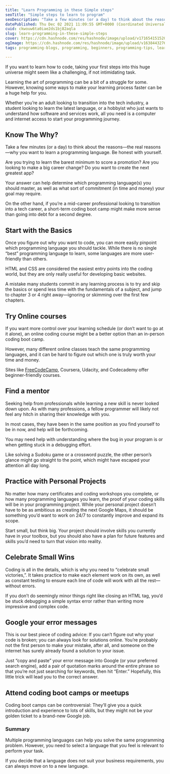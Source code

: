 ```yaml
---
title: "Learn Programming in these Simple steps"
seoTitle: "Simple steps to learn to program"
seoDescription: "Take a few minutes (or a day) to think about the reasons—the real reasons—why you want to learn a programming language. Be honest with yourself."
datePublished: Thu Dec 02 2021 11:09:55 GMT+0000 (Coordinated Universal Time)
cuid: ckwouw6ta0iae2ds1bj82aqla
slug: learn-programming-in-these-simple-steps
cover: https://cdn.hashnode.com/res/hashnode/image/upload/v1716541515209/b32e8667-572c-4cad-b77f-f998ebee0f2f.png
ogImage: https://cdn.hashnode.com/res/hashnode/image/upload/v1638443276140/7d0iBPKQu.jpeg
tags: programming-blogs, programming, beginners, programming-tips, learn-coding

---
```


If you want to learn how to code, taking your first steps into this huge universe might seem like a challenging, if not intimidating task.

Learning the art of programming can be a bit of a struggle for some. However, knowing some ways to make your learning process faster can be a huge help for you.

Whether you’re an adult looking to transition into the tech industry, a student looking to learn the latest language, or a hobbyist who just wants to understand how software and services work, all you need is a computer and internet access to start your programming journey.

## Know The Why?

Take a few minutes (or a day) to think about the reasons—the real reasons—why you want to learn a programming language. Be honest with yourself.

Are you trying to learn the barest minimum to score a promotion? Are you looking to make a big career change? Do you want to create the next greatest app?

Your answer can help determine which programming language(s) you should master, as well as what sort of commitment (in time and money) your goal may require.

On the other hand, if you’re a mid-career professional looking to transition into a tech career, a short-term coding boot camp might make more sense than going into debt for a second degree.

## Start with the Basics

Once you figure out why you want to code, you can more easily pinpoint which programming language you should tackle. While there is no single “best” programming language to learn, some languages are more user-friendly than others.

HTML and CSS are considered the easiest entry points into the coding world, but they are only really useful for developing basic websites.

A mistake many students commit in any learning process is to try and skip the basics or spend less time with the fundamentals of a subject, and jump to chapter 3 or 4 right away—ignoring or skimming over the first few chapters.

## Try Online courses

If you want more control over your learning schedule (or don’t want to go at it alone), an online coding course might be a better option than an in-person coding boot camp.

However, many different online classes teach the same programming languages, and it can be hard to figure out which one is truly worth your time and money.

Sites like [FreeCodeCamp](https://www.freecodecamp.org/), Coursera, Udacity, and Codecademy offer beginner-friendly courses.

## Find a mentor

Seeking help from professionals while learning a new skill is never looked down upon. As with many professions, a fellow programmer will likely not feel any hitch in sharing their knowledge with you.

In most cases, they have been in the same position as you find yourself to be in now, and help will be forthcoming.

You may need help with understanding where the bug in your program is or when getting stuck in a debugging effort.

Like solving a Sudoku game or a crossword puzzle, the other person’s glance might go straight to the point, which might have escaped your attention all day long.

## Practice with Personal Projects

No matter how many certificates and coding workshops you complete, or how many programming languages you learn, the proof of your coding skills will be in your programming project. While your personal project doesn’t have to be as ambitious as creating the next Google Maps, it should be something you’d want to work on 24/7 to constantly improve and expand its scope.

Start small, but think big. Your project should involve skills you currently have in your toolbox, but you should also have a plan for future features and skills you’d need to turn that vision into reality.

## Celebrate Small Wins

Coding is all in the details, which is why you need to “celebrate small victories,”. It takes practice to make each element work on its own, as well as constant testing to ensure each line of code will work with all the rest—without errors.

If you don’t do seemingly minor things right like closing an HTML tag, you’d be stuck debugging a simple syntax error rather than writing more impressive and complex code.

## Google your error messages

This is our best piece of coding advice: If you can’t figure out why your code is broken; you can always look for solutions online. You’re probably not the first person to make your mistake, after all, and someone on the internet has surely already found a solution to your issue.

Just “copy and paste” your error message into Google (or your preferred search engine), add a pair of quotation marks around the entire phrase so that you’re not just searching for keywords, then hit “Enter.” Hopefully, this little trick will lead you to the correct answer.

## Attend coding boot camps or meetups

Coding boot camps can be controversial: They’ll give you a quick introduction and experience to lots of skills, but they might not be your golden ticket to a brand-new Google job.

### Summary

Multiple programming languages can help you solve the same programming problem. However, you need to select a language that you feel is relevant to perform your task.

If you decide that a language does not suit your business requirements, you can always move on to a new language.
